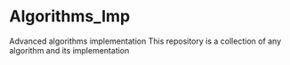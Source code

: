 # Algorithms_Imp
Advanced algorithms implementation
This repository is a collection of any algorithm and its implementation 
